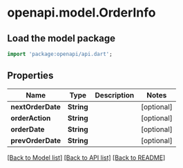 # openapi.model.OrderInfo

## Load the model package
```dart
import 'package:openapi/api.dart';
```

## Properties
Name | Type | Description | Notes
------------ | ------------- | ------------- | -------------
**nextOrderDate** | **String** |  | [optional] 
**orderAction** | **String** |  | [optional] 
**orderDate** | **String** |  | [optional] 
**prevOrderDate** | **String** |  | [optional] 

[[Back to Model list]](../README.md#documentation-for-models) [[Back to API list]](../README.md#documentation-for-api-endpoints) [[Back to README]](../README.md)


